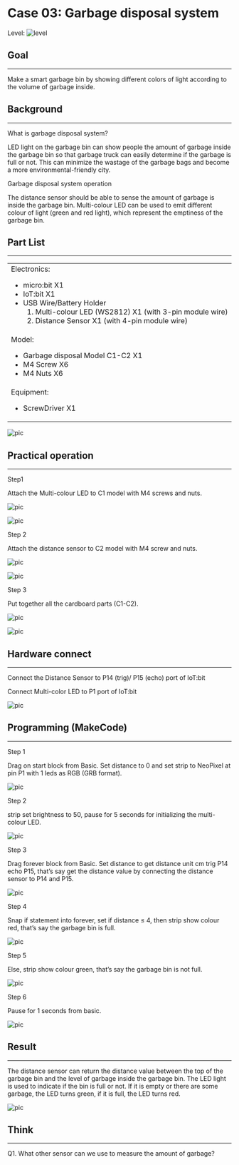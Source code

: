 # Case 03: Garbage disposal system 

Level: ![level](images/level2.png)

## Goal
<HR>

Make a smart garbage bin by showing different colors of light according to the volume of garbage inside.<BR><P>

## Background
<HR>

<span id="subtitle">What is garbage disposal system?</span><P>
LED light on the garbage bin can show people the amount of garbage inside the garbage bin so that garbage truck can easily determine if the garbage is full or not. This can minimize the wastage of the garbage bags and become a more environmental-friendly city.<BR><P>

<span id="subtitle">Garbage disposal system operation</span><P>
The distance sensor should be able to sense the amount of garbage is inside the garbage bin. Multi-colour LED can be used to emit different colour of light (green and red light), which represent the emptiness of the garbage bin.<BR><P>

## Part List
<HR>

<table><tr><td>
Electronics:
<ul display='inline-block'>

<li>micro:bit X1</li>
<li>IoT:bit X1</li>
<li>USB Wire/Battery Holder</li>
&nbsp;&nbsp;1. Multi-colour LED (WS2812) X1 (with 3-pin module wire)<BR>
&nbsp;&nbsp;2. Distance Sensor X1 (with 4-pin module wire)<BR>
</ul>
</td></tr>
<tr>
<td>Model:
<ul>
<li>Garbage disposal Model C1-C2 X1</li>
<li>M4 Screw X6</li>
<li>M4 Nuts X6</li>
</ul>
</td></tr>
<tr><td>Equipment:
<ul><li>ScrewDriver X1</li></ul></td></tr></table>

![pic](images/Case3/Case3_parts.png)<P>

## Practical operation
<HR>

<span id="subtitle">Step1</span><P>
Attach the Multi-colour LED to C1 model with M4 screws and nuts.<BR><P>
![pic](images/Case3/Case3_op1.png)<P>
![pic](images/Case3/Case3_op2.png)<P>
<span id="subtitle">Step 2</span><P>
Attach the distance sensor to C2 model with M4 screw and nuts.<BR><P>
![pic](images/Case3/Case3_op3.png)<P>
![pic](images/Case3/Case3_op4.png)<P>
<span id="subtitle">Step 3</span><P>
Put together all the cardboard parts (C1-C2).<BR><P>
![pic](images/Case3/Case3_op5.png)<P>
![pic](images/Case3/Case3_op6.png)<P>

## Hardware connect
<HR>

Connect the Distance Sensor to P14 (trig)/ P15 (echo) port of IoT:bit<BR><P>
Connect Multi-color LED to P1 port of IoT:bit<BR><P>
![pic](images/Case3/Case3_hardware.png)<P>

## Programming (MakeCode)
<HR>

<span id="subtitle">Step 1</span><P>
Drag on start block from Basic. Set distance to 0 and set strip to NeoPixel at pin P1 with 1 leds as RGB (GRB format).<BR><P>
![pic](images/Case3/Case3_p1.png)<P>
<span id="subtitle">Step 2</span><P>
strip set brightness to 50, pause for 5 seconds for initializing the multi-colour LED.<BR><P>
![pic](images/Case3/Case3_p2.png)<P>
<span id="subtitle">Step 3</span><P>
Drag forever block from Basic. Set distance to get distance unit cm trig P14 echo P15, that’s say get the distance value by connecting the distance sensor to P14 and P15.<BR><P>
![pic](images/Case3/Case3_p3.png)<P>
<span id="subtitle">Step 4</span><P>
Snap if statement into forever, set if distance ≤ 4, then strip show colour red, that’s say the garbage bin is full.<BR><P>
![pic](images/Case3/Case3_p4.png)<P>
<span id="subtitle">Step 5</span><P>
Else, strip show colour green, that’s say the garbage bin is not full.<BR><P>
![pic](images/Case3/Case3_p5.png)<P>
<span id="subtitle">Step 6</span><P>
Pause for 1 seconds from basic.<BR><P>
![pic](images/Case3/Case3_p6.png)<P>

## Result
<HR>

The distance sensor can return the distance value between the top of the garbage bin and the level of garbage inside the garbage bin. The LED light is used to indicate if the bin is full or not. If it is empty or there are some garbage, the LED turns green, if it is full, the LED turns red.<BR><P>
![pic](images/Case3/Case3_result.gif)<P>

## Think
<HR>

Q1. What other sensor can we use to measure the amount of garbage?<BR><P>
